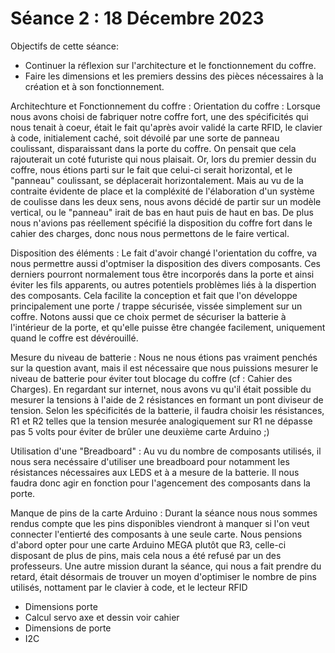 # Séance 2 :  18 Décembre 2023

Objectifs de cette séance: 
- Continuer la réflexion sur l'architecture et le fonctionnement du coffre.
- Faire les dimensions et les premiers dessins des pièces nécessaires à la création et à son fonctionnement.

Architechture et Fonctionnement du coffre :
Orientation du coffre :
Lorsque nous avons choisi de fabriquer notre coffre fort, une des spécificités qui nous tenait à coeur, était le fait qu'après avoir validé la carte RFID, le clavier à code, initialement caché, soit dévoilé par une sorte de panneau coulissant, disparaissant dans la porte du coffre. On pensait que cela rajouterait un coté futuriste qui nous plaisait. Or, lors du premier dessin du coffre, nous étions parti sur le fait que celui-ci serait horizontal, et le "panneau" coulissant, se déplacerait horizontalement. Mais au vu de la contraite évidente de place et la compléxité de l'élaboration d'un système de coulisse dans les deux sens, nous avons décidé de partir sur un modèle vertical, ou le "panneau" irait de bas en haut puis de haut en bas. De plus nous n'avions pas réellement spécifié la disposition du coffre fort dans le cahier des charges, donc nous nous permettons de le faire vertical.

Disposition des éléments :
Le fait d'avoir changé l'orientation du coffre, va nous permettre aussi d'optmiser la disposition des divers composants. Ces derniers pourront normalement tous être incorporés dans la porte et ainsi éviter les fils apparents, ou autres potentiels problèmes liés à la dispertion des composants. Cela facilite la conception et fait que l'on développe principalement une porte / trappe sécurisée, vissée simplement sur un coffre. Notons aussi que ce choix permet de sécuriser la batterie à l'intérieur de la porte, et qu'elle puisse être changée facilement, uniquement quand le coffre est dévérouillé.

Mesure du niveau de batterie :
Nous ne nous étions pas vraiment penchés sur la question avant, mais il est nécessaire que nous puissions mesurer le niveau de batterie pour éviter tout blocage du coffre (cf : Cahier des Charges). En regardant sur internet, nous avons vu qu'il était possible du mesurer la tensions à l'aide de 2 résistances en formant un pont diviseur de tension. Selon les spécificités de la batterie, il faudra choisir les résistances, R1 et R2 telles que la tension mesurée analogiquement sur R1 ne dépasse pas 5 volts pour éviter de brûler une deuxième carte Arduino ;) 

Utilisation d'une "Breadboard" :
Au vu du nombre de composants utilisés, il nous sera necéssaire d'utiliser une breadboard pour notamment les résistances nécessaires aux LEDS et à a mesure de la batterie. Il nous faudra donc agir en fonction pour l'agencement des composants dans la porte.

Manque de pins de la carte Arduino :
Durant la séance nous nous sommes rendus compte que les pins disponibles viendront à manquer si l'on veut connecter l'entierté des composants à une seule carte. Nous pensions d'abord opter pour une carte Arduino MEGA plutôt que R3, celle-ci disposant de plus de pins, mais cela nous a été refusé par un des professeurs. Une autre mission durant la séance, qui nous a fait prendre du retard, était désormais de trouver un moyen d'optimiser le nombre de pins utilisés, nottament par le clavier à code, et le lecteur RFID

- Dimensions porte
- Calcul servo axe et dessin voir cahier
- Dimensions de porte
- I2C

